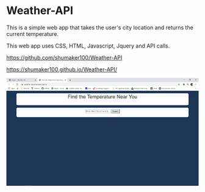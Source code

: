 # Weather-API

This is a simple web app that takes the user's city location and returns the current temperature.

This web app uses CSS, HTML, Javascript, Jquery and API calls. 

https://github.com/shumaker100/Weather-API

https://shumaker100.github.io/Weather-API/


![alt text](https://github.com/shumaker100/Weather-API/blob/main/Weather%20API.jpg)












































